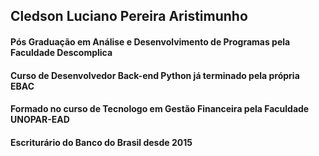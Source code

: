 ## Cledson Luciano Pereira Aristimunho

#### Pós Graduação em Análise e Desenvolvimento de Programas pela Faculdade Descomplica
#### Curso de Desenvolvedor Back-end Python já terminado pela própria EBAC
#### Formado no curso de Tecnologo em Gestão Financeira pela Faculdade UNOPAR-EAD
#### Escriturário do Banco do Brasil desde 2015

<!--
**Luciano2078/Luciano2078** is a ✨ _special_ ✨ repository because its `README.md` (this file) appears on your GitHub profile.

Here are some ideas to get you started:

- 🔭 I’m currently working on ...
- 🌱 I’m currently learning ...
- 👯 I’m looking to collaborate on ...
- 🤔 I’m looking for help with ...
- 💬 Ask me about ...
- 📫 How to reach me: ...
- 😄 Pronouns: ...
- ⚡ Fun fact: ...
-->
